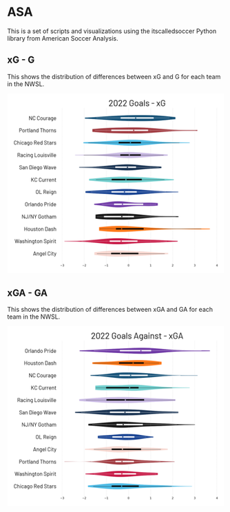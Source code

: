 # ASA

This is a set of scripts and visualizations using the itscalledsoccer Python library from American Soccer Analysis.

## xG - G

This shows the distribution of differences between xG and G for each team in the NWSL.

![xG-G](xg_diff_for_2022.png)

## xGA - GA

This shows the distribution of differences between xGA and GA for each team in the NWSL.

![xGA-GA](xg_diff_against_2022.png)